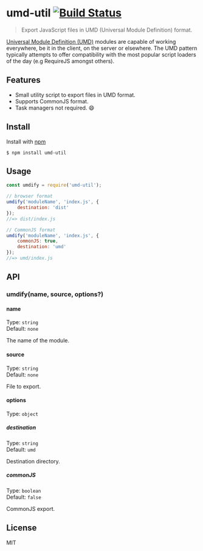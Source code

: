 # umd-util [![Build Status](https://travis-ci.com/jonkemp/umd-util.svg?branch=master)](https://travis-ci.com/jonkemp/umd-util)

> Export JavaScript files in UMD (Universal Module Definition) format.

[Universal Module Definition (UMD)](https://github.com/umdjs/umd) modules are capable of working everywhere, be it in the client, on the server or elsewhere. The UMD pattern typically attempts to offer compatibility with the most popular script loaders of the day (e.g RequireJS amongst others).

## Features

- Small utility script to export files in UMD format.
- Supports CommonJS format.
- Task managers not required. 😄


## Install

Install with [npm](https://npmjs.org/package/umd-util)

```
$ npm install umd-util
```


## Usage

```js
const umdify = require('umd-util');

// browser format
umdify('moduleName', 'index.js', {
	destination: 'dist'
});
//=> dist/index.js

// CommonJS format
umdify('moduleName', 'index.js', {
	commonJS: true,
	destination: 'umd'
});
//=> umd/index.js
```


## API

### umdify(name, source, options?)

#### name

Type: `string`  
Default: `none`

The name of the module.

#### source

Type: `string`  
Default: `none`

File to export.

#### options

Type: `object`

##### destination

Type: `string`  
Default: `umd`

Destination directory.

##### commonJS

Type: `boolean`  
Default: `false`

CommonJS export.

## License

MIT
